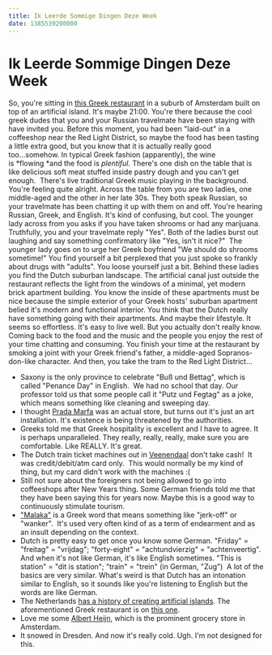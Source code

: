 ```yaml
---
title: Ik Leerde Sommige Dingen Deze Week
date: 1385539200000
---
```



Ik Leerde Sommige Dingen Deze Week
==================================

So, you're sitting in [this Greek
restaurant](http://www.restaurantigrec.nl/) in a suburb of Amsterdam
built on top of an artificial island. It's maybe 21:00. You're there
because the cool greek dudes that you and your Russian travelmate have
been staying with have invited you. Before this moment, you had been
"laid-out" in a coffeeshop near the Red Light District, so maybe the
food has been tasting a little extra good, but you know that it is
actually really good too...somehow. In typical Greek fashion
(apparently), the wine is *flowing *and the food is *plentiful.* There's
one dish on the table that is like delicious soft meat stuffed inside
pastry dough and you can't get enough.  There's live traditional Greek
music playing in the background. You're feeling quite alright. Across
the table from you are two ladies, one middle-aged and the other in her
late 30s. They both speak Russian, so your travelmate has been chatting
it up with them on and off. You're hearing Russian, Greek, and English.
It's kind of confusing, but cool. The younger lady across from you asks
if you have taken shrooms or had any marijuana. Truthfully, you and your
travelmate reply "Yes". Both of the ladies burst out laughing and say
something confirmatory like "Yes, isn't it nice?"  The younger lady goes
on to urge her Greek boyfriend "We should do shrooms sometime!" You find
yourself a bit perplexed that you just spoke so frankly about drugs with
"adults". You loose yourself just a bit. Behind these ladies you find
the Dutch suburban landscape. The artificial canal just outside the
restaurant reflects the light from the windows of a minimal, yet modern
brick apartment building. You know the inside of these apartments must
be nice because the simple exterior of your Greek hosts' suburban
apartment belied it's modern and functional interior. You think that the
Dutch really have something going with their apartments. And maybe their
lifestyle. It seems so effortless. It's easy to live well. But you
actually don't really know. Coming back to the food and the music and
the people you enjoy the rest of your time chatting and consuming. You
finish your time at the restaurant by smoking a joint with your Greek
friend's father, a middle-aged Sopranos-don-like character. And then,
you take the tram to the Red Light District...

-   Saxony is the only province to celebrate "Buß und Bettag", which is
    called "Penance Day" in English.  We had no school that day. Our
    professor told us that some people call it "Putz und Fegtag" as a
    joke, which means something like cleaning and sweeping day.
-   I thought [Prada Marfa](http://en.wikipedia.org/wiki/Prada_Marfa)
    was an actual store, but turns out it's just an art installation.
    It's existence is being threatened by the authorities.
-   Greeks told me that Greek hospitality is excellent and I have to
    agree. It is perhaps unparalleled. They really, really, really, make
    sure you are comfortable. Like REALLY. It's great.  
-   The Dutch train ticket machines out in
    [Veenendaal](https://www.google.com/maps/preview#!q=veenendaal&data=!1m4!1m3!1d47516!2d5.5514622!3d52.023279!4m12!2m11!1m10!1s0x47c6522a2a3ad32b%3A0x3fe2f0d7aea3937f!3m8!1m3!1d26081603!2d-95.677068!3d37.0625!3m2!1i1024!2i768!4f13.1) don't
    take cash!  It was credit/debit/atm card only.  This would normally
    be my kind of thing, but my card didn't work with the machines :(
-   Still not sure about the foreigners not being allowed to go into
    coffeeshops after New Years thing. Some German friends told me that
    they have been saying this for years now. Maybe this is a good way
    to continuously stimulate tourism.
-   ["Malaka"](http://en.wikipedia.org/wiki/Malakas) is a Greek word
    that means something like "jerk-off" or "wanker".  It's used very
    often kind of as a term of endearment and as an insult depending on
    the context.
-   Dutch is pretty easy to get once you know some German. "Friday" =
    "freitag" = "vrijdag"; "forty-eight" = "achtundvierzig" =
    "achtenveertig". And when it's not like German, it's like English
    sometimes. "This is station\" = \"dit is station"; "train" = "trein"
    (in German, "Zug")  A lot of the basics are very similar. What's
    weird is that Dutch has an intonation similar to English, so it
    sounds like you're listening to English but the words are like
    German. 
-   The Netherlands [has a history of creating artificial
    islands](http://en.wikipedia.org/wiki/Flevopolder). The
    aforementioned Greek restaurant is on [this
    one](http://en.wikipedia.org/wiki/IJburg).
-   Love me some [Albert Heijn](http://www.ah.nl/), which is the
    prominent grocery store in Amsterdam.
-   It snowed in Dresden. And now it's really cold. Ugh. I'm not
    designed for this.

